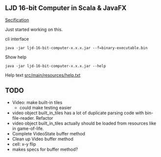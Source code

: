 LJD 16-bit Computer in Scala & JavaFX
-------------------------------------

[Secification](https://github.com/lj-ditrapani/16-bit-computer-specification)

Just started working on this.

cli interface

    java -jar ljd-16-bit-computer-x.x.x.jar --f=binary-executable.bin

Show help

    java -jar ljd-16-bit-computer-x.x.x.jar --help

Help text [src/main/resources/help.txt](src/main/resources/help.txt)


TODO
----

- Video:  make built-in tiles
    - could make testing easier
- video object built_in_tiles has a lot of duplicate parsing code with
  bin-file-reader.  Refactor
- video object built_in_tiles actually should be loaded from resources
  like in game-of-life.
- Complete VideoState buffer method
- Clean up Video buffer method
- cell: x-y flip
- makes specs for buffer method?
